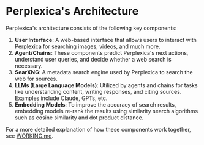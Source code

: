 # Perplexica's Architecture

Perplexica's architecture consists of the following key components:

1. **User Interface**: A web-based interface that allows users to interact with Perplexica for searching images, videos, and much more.
2. **Agent/Chains**: These components predict Perplexica's next actions, understand user queries, and decide whether a web search is necessary.
3. **SearXNG**: A metadata search engine used by Perplexica to search the web for sources.
4. **LLMs (Large Language Models)**: Utilized by agents and chains for tasks like understanding content, writing responses, and citing sources. Examples include Claude, GPTs, etc.
5. **Embedding Models**: To improve the accuracy of search results, embedding models re-rank the results using similarity search algorithms such as cosine similarity and dot product distance.

For a more detailed explanation of how these components work together, see [WORKING.md](https://github.com/ItzCrazyKns/Perplexica/tree/master/docs/architecture/WORKING.md).
